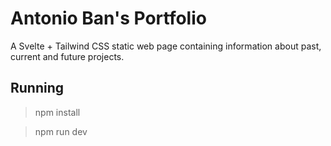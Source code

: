 # Antonio Ban's Portfolio
A Svelte + Tailwind CSS static web page containing information about past, current and future projects.

## Running
> npm install

> npm run dev
